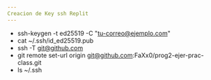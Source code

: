 ```yaml
---
Creacion de Key ssh Replit
---
```

* ssh-keygen -t ed25519 -C "tu-correo@ejemplo.com" 
* cat ~/.ssh/id_ed25519.pub
* ssh -T git@github.com
* git remote set-url origin git@github.com:FaXx0/prog2-ejer-prac-class.git
* ls ~/.ssh

